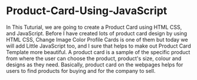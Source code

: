 # Product-Card-Using-JavaScript
In This Tuturial, we are going to create a Product Card using HTML CSS, and JavaScript. Before I have created lots of product card design by using HTML CSS, Change Image Color Profile Cards is one of them but today we will add Little JavaScript too, and I sure that helps to make out Product Card Template more beautiful.  A product card is a sample of the specific product from where the user can choose the product, product's size, colour and designs as they need. Basically, product card on the webpages helps for users to find products for buying and for the company to sell.
